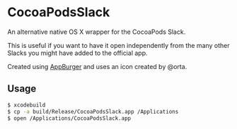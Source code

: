 # CocoaPodsSlack

An alternative native OS X wrapper for the CocoaPods Slack.

This is useful if you want to have it open independently from the many
other Slacks you might have added to the official app.

Created using [AppBurger][1] and uses an icon created by @orta.

## Usage

```bash
$ xcodebuild
$ cp -a build/Release/CocoaPodsSlack.app /Applications
$ open /Applications/CocoaPodsSlack.app
```

[1]: https://github.com/juancamiloestela/AppBurger

